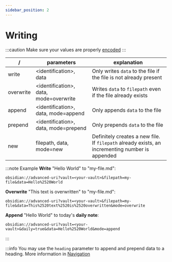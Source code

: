 ```yaml
---
sidebar_position: 2
---
```


# Writing

:::caution
Make sure your values are properly [encoded](../concepts/encoding.md)
:::

| /         | parameters                              | explanation                                                                                     |
| --------- | --------------------------------------- | ----------------------------------------------------------------------------------------------- |
| write     | <identification\>, data                 | Only writes `data` to the file if the file is not already present                               |
| overwrite | <identification\>, data, mode=overwrite | Writes `data` to `filepath` even if the file already exists                                     |
| append    | <identification\>, data, mode=append    | Only appends `data` to the file                                                                 |
| prepend   | <identification\>, data, mode=prepend   | Only prepends `data` to the file                                                                |
| new       | filepath, data, mode=new                | Definitely creates a new file. If `filepath` already exists, an incrementing number is appended |

:::note Example
**Write** "Hello World" to "my-file.md":
```uri
obsidian://advanced-uri?vault=<your-vault>&filepath=my-file&data=Hello%2520World
```

**Overwrite** "This text is overwritten" to "my-file.md":
```uri
obsidian://advanced-uri?vault=<your-vault>&filepath=my-file&data=This%2520text%2520is%2520overwritten&mode=overwrite
```

**Append** "Hello World" to today's **daily note**:
```uri
obsidian://advanced-uri?vault=<your-vault>&daily=true&data=Hello%2520World&mode=append
```
:::

:::info
You may use the `heading` parameter to append and prepend data to a heading. More information in [Navigation](navigation.md)